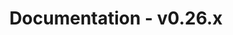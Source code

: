 ---
title: Documentation - v0.26.x
layout: docs_version_index.html
path: /docs/v0.26.x
version: v0.26.x

github_url: "https://github.com/fastify/website/blob/master/src/website/layouts/docs_version_index.html"
---